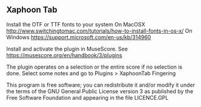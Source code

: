 Xaphoon Tab
---

Install the OTF or TTF fonts to your system
On MacOSX http://www.switchingtomac.com/tutorials/how-to-install-fonts-in-os-x/
On Windows https://support.microsoft.com/en-us/kb/314960

Install and activate the plugin in MuseScore.
See https://musescore.org/en/handbook/3/plugins


The plugin operates on a selection or the entire score if no selection is done.
Select some notes and go to Plugins > XaphoonTab Fingering

This program is free software; you can redistribute it and/or modify 
it under the terms of the GNU General Public License version 3
as published by the Free Software Foundation and appearing in
the file LICENCE.GPL
